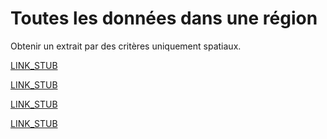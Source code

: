 Toutes les données dans une région
==================================

Obtenir un extrait par des critères uniquement spatiaux.

[LINK_STUB](bbox.md)

[LINK_STUB](osm_types.md)

[LINK_STUB](map_apis.md)

[LINK_STUB](polygon.md)

<!--
[Requêter par Area](area.md)  
Toutes donées dans un region nommé comme un ville ou un département.

[Limites](limits.md)  
Les ressources de les instances publiques sont partagées entre tous les utilisateurs.
C'est pour ça qu'il y faut avoir des limites par utilisateur.
Des méchanismes sont expliquées, y compris des conseilles pour les gérer.

[Alternatives](other_sources.md)  
Overpass API n'est pas toujour le solution optimale.
Des alternatives, par example [Geofabrik](https://download.geofabrik.de/) sont introduites.
-->
